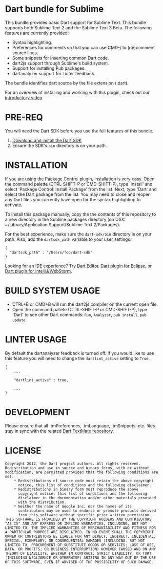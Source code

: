 # Dart bundle for Sublime

This bundle provides basic Dart support for Sublime Text. This bundle supports
both Sublime Text 2 and the Sublime Text 3 Beta. The following features are
currently provided:

* Syntax highlighting.
* Preferences for comments so that you can use CMD-/ to (de)comment source
  lines.
* Some snippets for inserting common Dart code.
* dart2js support through Sublime's build system.
* Support for installing Pub packages.
* dartanalyzer support for Linter feedback.

The bundle identifies dart source by the file extension (.dart).

For an overview of installing and working with this plugin, check out our
[introductory video][6].

PRE-REQ
=======

You will need the Dart SDK before you use the full features of this bundle.

1. [Download and install the Dart SDK][sdk]
2. Ensure the SDK's `bin` directory is on your path.

INSTALLATION
============

If you are using the [Package Control][1] plugin, installation is very easy.
Open the command palette (CTRL-SHIFT-P or CMD-SHIFT-P), type 'Install' and
select 'Package Control: Install Package' from the list. Next, type 'Dart' and
select the Dart package from the list. You may need to close and reopen any Dart
files you currently have open for the syntax highlighting to activate.

To install this package manually, copy the the contents of this repository to a
new directory in the Sublime packages directory (on OSX:
~/Library/Application Support/Sublime Text 2/Packages).

For the best experience, make sure the `dart-sdk/bin` directory is on your path.
Also, add the `dartsdk_path` variable to your user settings:

    {
      "dartsdk_path" : "/Users/foo/dart-sdk"  
    }

Looking for an IDE experience? Try [Dart Editor][2],
[Dart plugin for Eclipse][3], or [Dart plugin for IntelliJ/WebStorm][4].

BUILD SYSTEM USAGE
==================

  - CTRL+B or CMD+B will run the dart2js compiler on the current open file.
  - Open the command pallete (CTRL-SHIFT-P or CMD-SHIFT-P), type 'Dart' to see
    other Dart commands: `Run`, `Analyzer`, `pub install`, `pub update`.

LINTER USAGE
============
By default the dartanalyzer feedback is turned off.  If you would like to use this feature you will need to change the `dartlint_active` setting to `True`.

    {
        ...
        
        "dartlint_active" : true, 
        
        ...
    }

DEVELOPMENT
===========

Please ensure that all .tmPreferences, .tmLanguage, .tmSnippets, etc. files stay
in sync with the related [Dart TextMate repository][5].

LICENSE
=======

    Copyright 2012, the Dart project authors. All rights reserved.
    Redistribution and use in source and binary forms, with or without
    modification, are permitted provided that the following conditions are
    met:
        * Redistributions of source code must retain the above copyright
          notice, this list of conditions and the following disclaimer.
        * Redistributions in binary form must reproduce the above
          copyright notice, this list of conditions and the following
          disclaimer in the documentation and/or other materials provided
          with the distribution.
        * Neither the name of Google Inc. nor the names of its
          contributors may be used to endorse or promote products derived
          from this software without specific prior written permission.
    THIS SOFTWARE IS PROVIDED BY THE COPYRIGHT HOLDERS AND CONTRIBUTORS
    "AS IS" AND ANY EXPRESS OR IMPLIED WARRANTIES, INCLUDING, BUT NOT
    LIMITED TO, THE IMPLIED WARRANTIES OF MERCHANTABILITY AND FITNESS FOR
    A PARTICULAR PURPOSE ARE DISCLAIMED. IN NO EVENT SHALL THE COPYRIGHT
    OWNER OR CONTRIBUTORS BE LIABLE FOR ANY DIRECT, INDIRECT, INCIDENTAL,
    SPECIAL, EXEMPLARY, OR CONSEQUENTIAL DAMAGES (INCLUDING, BUT NOT
    LIMITED TO, PROCUREMENT OF SUBSTITUTE GOODS OR SERVICES; LOSS OF USE,
    DATA, OR PROFITS; OR BUSINESS INTERRUPTION) HOWEVER CAUSED AND ON ANY
    THEORY OF LIABILITY, WHETHER IN CONTRACT, STRICT LIABILITY, OR TORT
    (INCLUDING NEGLIGENCE OR OTHERWISE) ARISING IN ANY WAY OUT OF THE USE
    OF THIS SOFTWARE, EVEN IF ADVISED OF THE POSSIBILITY OF SUCH DAMAGE.

[1]: http://wbond.net/sublime_packages/package_control
[2]: http://www.dartlang.org/editor
[3]: http://news.dartlang.org/2012/08/dart-plugin-for-eclipse-is-ready-for.html
[4]: http://plugins.intellij.net/plugin/?id=6351
[5]: http://github.com/dart-lang/dart-textmate-bundle
[6]: http://news.dartlang.org/2013/02/using-dart-with-sublime-text.html
[sdk]: http://www.dartlang.org/tools/sdk/
